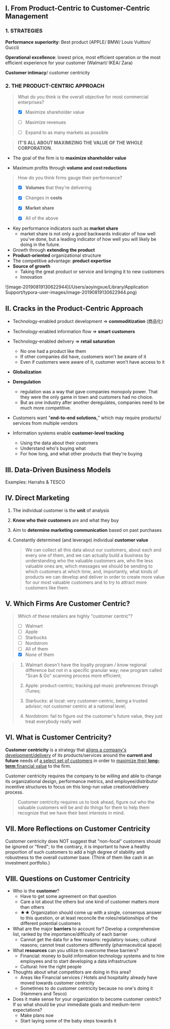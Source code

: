 

## I. From Product-Centric to Customer-Centric Management

### 1. STRATEGIES

**Performance superiority**: Best product (APPLE/ BMW/ Louis Vuitton/ Gucci)

**Operational excellence**: lowest price, most efficient operation or the most efficient experience for your customer (Walmart/ IKEA/ Zara)

**Customer intimacy**/ customer centricity

### 2. THE PRODUCT-CENTRIC APPROACH

> What do you think is the overall objective for most commercial enterprises?
>
> - [x] Maximize shareholder value
>
> - [ ] Maximize revenues
>
> - [ ] Expand to as many markets as possible

> **IT'S ALL ABOUT MAXIMIZING THE VALUE OF THE WHOLE CORPORATION.**

- The goal of the firm is to **maximize shareholder value**

- Maximum profits through **volume and cost reductions**

> How do you think firms gauge their performance?
>
> - [x] **Volumes** that they're delivering
>
> - [x] Changes in **costs**
>
> - [x] **Market share**
>
> - [x] All of the above

- Key performance indicators such as **market share**
  - market share is not only a good backwards indicator of how well you've done, but a leading indicator of how well you will likely be doing in the future. 
- Growth through **extending the product**
- **Product-oriented** organizational structure
- The competitive advantage: **product expertise**
- **Source of growth**
  - Taking the great product or service and bringing it to new customers
  - Innovation 

![image-20190819130622944](/Users/aoyingxue/Library/Application Support/typora-user-images/image-20190819130622944.png)

## II. Cracks in the Product-Centric Approach

- Technology-enabled product development ⇒ **commoditization** (商品化)

- Technology-enabled information flow ⇒ **smart customers**
- Technology-enabled delivery ⇒ **retail saturation**
  - No one had a product like them 
  - If other companies did have, customers won't be aware of it
  - Even if customers were aware of it, customer won't have access to it
- **Globalization** 
- **Deregulation** 
  - regulation was a way that gave companies monopoly power. That they were the only game in town and customers had no choice. 
  - But as one industry after another deregulates, companies need to be much more competitive. 
- Customers want "**end-to-end solutions,**" which may require products/ services from multiple vendors

- Information systems enable **customer-level tracking**
  - Using the data about their customers
  - Understand who's buying what
  - For how long, and what other products that they're buying

## III. Data-Driven Business Models

Examples: Harrahs & TESCO

## IV. Direct Marketing

1. The individual customer is the **unit** of analysis

2. **Know who their customers** are and what they buy

3. Aim to **determine marketing communication** based on past purchases

4. Constantly determined (and leverage) individual **customer value**

   > We can collect all this data about our customers, about each and every one of them, and we can actually build a business by understanding who the valuable customers are, who the less valuable ones are, which messages we should be sending to which customers at which time, and, importantly, what kinds of products we can develop and deliver in order to create more value for our most valuable customers and to try to attract more customers like them. 

## V. Which Firms Are Customer Centric?

> Which of these retailers are highly "customer centric"?
>
> - [ ] Walmart 
> - [ ] Apple 
> - [ ] Starbucks 
> - [ ] Nordstrom 
> - [ ] All of them
> - [x] None of them

> 1. Walmart doesn't have the loyalty program / know regional difference but not in a specific granular way; new program called "Scan & Go" scanning process more efficient;  
>
> 2. Apple: product-centric; tracking ppl music preferences through iTunes; 
> 3. Starbucks: at local: very customer-centric, being a trusted advisor; not customer centric at a national level; 
> 4. Nordstrom: fail to figure out the customer's future value, they just treat everybody really well

## VI. What is Customer Centricity?

**Customer centricity** is a strategy that <u>aligns a company's development/delivery</u> of its products/services around the **current and future** needs of <u>a select set of customers</u> in order to <u>maximize their **long-term** financial value</u> to the firm. 

Customer centricity requires the company to be willing and able to change its organizational design, performance metrics, and employee/distributor incentive structures to focus on this long-run value creation/delivery process. 

> Customer centricity requires us to look ahead, figure out who the valuable customers will be and do things for them to help them recognize that we have their best interests in mind.

## VII. More Reflections on Customer Centricity

Customer centricity does NOT suggest that "non-focal" customers should be ignored or "fired"; to the contrary, it is important to have a healthy proportion of such customers to add a high degree of stability and robustness to the overall customer base. (Think of them like cash in an investment portfolio.)

## VIII. Questions on Customer Centricity

- Who is the **customer**? 
  - Have to get some agreement on that question
  - Care a lot about the others but one kind of customer matters more than others
  - ★★ Organization should come up with a single, consensus answer to this question, or at least reconcile the roles/relationships of the different potential customers
- What are the major **barriers** to account for? Develop a comprehensive list, ranked by the importance/difficulty of each barrier
  - Cannot get the data for a few reasons: regulatory issues; cultural reasons; cannot treat customers differently (pharmaceutical space)
- What **resources** can you utilize to overcome these barriers? 
  - Financial: money to build information technology systems and to hire employees and to start developing a data infrastructure
  - Cultural: hire the right people
- Thoughts about what competitors are doing in this area?
  - Areas like Financial services / Hotels and hospitality already have moved towards customer centricity
  - Sometimes to do customer centricity because no one's doing it (Hammers and Tesco)
- Does it make sense for your organization to become customer centric? If so what should be your immediate goals and medium-term expectations?
  - Make plans noe
  - Start laying some of the baby steps towards it

